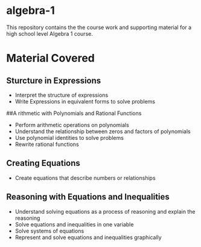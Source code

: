 # algebra-1

This repository contains the the course work and supporting material for a high school level Algebra 1 course. 

# Material Covered

## Sturcture in Expressions
* Interpret the structure of expressions
* Write Expressions in equivalent forms to solve problems

##A rithmetic with Polynomials and Rational Functions

* Perform arithmetic operations on polynomials
* Understand the relationship between zeros and factors of polynomials
* Use polynomial identities to solve problems
* Rewrite rational functions

## Creating Equations

* Create equations that describe numbers or relationships

## Reasoning with Equations and Inequalities

* Understand solving equations as a process of reasoning and explain the reasoning
* Solve equations and inequalities in one variable
* Solve systems of equations
* Represent and solve equations and inequalities graphically

